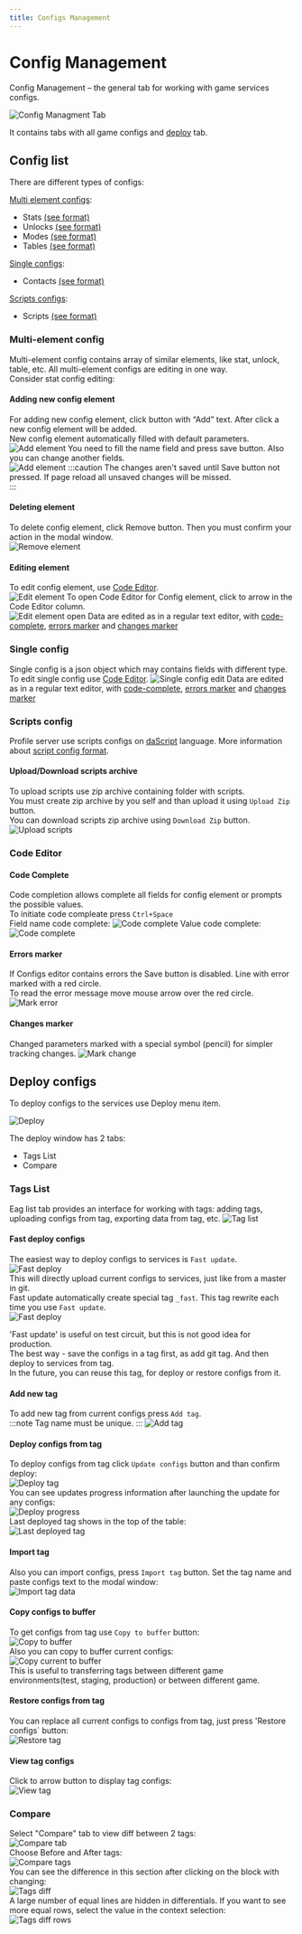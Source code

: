 ```yaml
---
title: Configs Management
---
```


# Config Management  

Config Management – the general tab for working with game services configs.  

![Config Managment Tab](./images/config-management.png)

It contains tabs with all game configs and [deploy](#deploy) tab.

## Config list

There are different types of configs:

[Multi element configs](#multi-element-config):
* Stats        [(see format)](../configs-format/stats-config-format.md)
* Unlocks      [(see format)](../configs-format/unlocks-config-format.md)
* Modes        [(see format)](../configs-format/modes-config-format.md)
* Tables       [(see format)](../configs-format/tables-config-format.md)

[Single configs](#single-config):
* Contacts     [(see format)](../configs-format/contacts-config-format.md)

[Scripts configs](#scripts-config):
* Scripts      [(see format)](../configs-format/profile-config-format.md)

### Multi-element config
Multi-element config contains array of similar elements, like stat, unlock, table, etc. All multi-element configs are editing in one way.  
Consider stat config editing:

#### Adding new config element
For adding new config element, click button with “Add” text. After click a new config element will be added.  
New config element automatically filled with default parameters.
![Add element](./images/add-element.png)
You need to fill the name field and press save button. Also you can change another fields.  
![Add element](./images/add-element_save.png)
:::caution
The changes aren't saved until Save button not pressed. If page reload all unsaved changes will be missed.  
:::

#### Deleting element
To delete config element, click Remove button. Then you must confirm your action in the modal window.  
![Remove element](./images/remove-element.png)

#### Editing element
To edit config element, use [Code Editor](#code-editor).  
![Edit element](./images/edit-element.png)
To open Code Editor for Config element, click to arrow in the Code Editor column.  
![Edit element open](./images/edit-element-open.png)
Data are edited as in a regular text editor, with [code-complete](#code-complete), [errors marker](#errors-marker) and [changes marker](#changes-marker)  

### Single config
Single config is a json object which may contains fields with different type.  
To edit single config use [Code Editor](#code-editor).
![Single config edit](./images/single-edit.png)
Data are edited as in a regular text editor, with [code-complete](#code-complete), [errors marker](#errors-marker) and [changes marker](#changes-marker)  

### Scripts config
Profile server use scripts configs on [daScript](https://dascript.org/) language.
More information about [script config format](../configs-format/profile-config-format.md).

#### Upload/Download scripts archive
To upload scripts use zip archive containing folder with scripts.  
You must create zip archive by you self and than upload it using `Upload Zip` button.  
You can download scripts zip archive using `Download Zip` button.  
![Upload scripts](./images/scripts.png)

### Code Editor
#### Code Complete
Code completion allows complete all fields for config element or prompts the possible values.  
To initiate code compleate press `Ctrl+Space`  
Field name code complete:
![Code complete](./images/code-complete-field.png)
Value code complete:
![Code complete](./images/code-complete-value.png)

#### Errors marker
If Configs editor contains errors the Save button is disabled. Line with error marked with a red circle.  
To read the error message move mouse arrow over the red circle.
![Mark error](./images/mark-error.png)

#### Changes marker
Changed parameters marked with a special symbol (pencil) for simpler tracking changes.
![Mark change](./images/mark-change.png)

## Deploy configs
To deploy configs to the services use Deploy menu item.

![Deploy](./images/deploy.png)  

The deploy window has 2 tabs:
* Tags List
* Compare

### Tags List
Еag list tab provides an interface for working with tags: adding tags, uploading configs from tag, exporting data from tag, etc.
![Tag list](./images/tag-list-tab.png)  

#### Fast deploy configs
The easiest way to deploy configs to services is `Fast update`.  
![Fast deploy](./images/fast-deploy.png)  
This will directly upload current configs to services, just like from a master in git.  
Fast update automatically create special tag `_fast`. This tag rewrite each time you use `Fast update`.  
![Fast deploy](./images/fast-deploy-tag.png)  

'Fast update' is useful on test circuit, but this is not good idea for production.  
The best way - save the configs in a tag first, as add git tag. And then deploy to services from tag.  
In the future, you can reuse this tag, for deploy or restore configs from it.  

#### Add new tag
To add new tag from current configs press `Add tag`.  
:::note
Tag name must be unique.
:::
![Add tag](./images/add-tag.png)  

#### Deploy configs from tag
To deploy configs from tag click `Update configs` button and than confirm deploy:  
![Deploy tag](./images/deploy-tag.png)  
You can see updates progress information after launching the update for any configs:  
![Deploy progress](./images/deploy-progress.png)  
Last deployed tag shows in the top of the table:  
![Last deployed tag](./images/last-deployed-tag.png)  

#### Import tag
Also you can import configs, press `Import tag` button. Set the tag name and paste configs text to the modal window:  
![Import tag data](./images/import-tag.png)  

#### Copy configs to buffer
To get configs from tag use `Copy to buffer` button:  
![Copy to buffer](./images/copy-tag-to-buffer.png)  
Also you can copy to buffer current configs:  
![Copy current to buffer](./images/copy-current-to-buffer.png)  
This is useful to transferring tags between different game environments(test, staging, production) or between different game.

#### Restore configs from tag
You can replace all current configs to configs from tag, just press 'Restore configs` button:  
![Restore tag](./images/restore-tag.png)  

#### View tag configs
Click to arrow button to display tag configs:  
![View tag](./images/view-tag.png)  
 
### Compare
Select "Compare" tab to view diff between 2 tags:  
![Compare tab](./images/compare-tab.png)  
Choose Before and After tags:  
![Compare tags](./images/compare-tags.png)  
You can see the difference in this section after clicking on the block with changing:  
![Tags diff](./images/tags-diff.png)  
A large number of equal lines are hidden in differentials. If you want to see more equal rows, select the value in the context selection:  
![Tags diff rows](./images/tags-diff-rows.png)  
